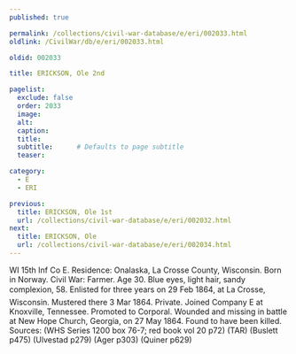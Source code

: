 ```yaml
---
published: true

permalink: /collections/civil-war-database/e/eri/002033.html
oldlink: /CivilWar/db/e/eri/002033.html

oldid: 002033

title: ERICKSON, Ole 2nd

pagelist:
  exclude: false
  order: 2033
  image: 
  alt:
  caption:
  title:
  subtitle:      # Defaults to page subtitle
  teaser:

category: 
  - E 
  - ERI

previous:
  title: ERICKSON, Ole 1st
  url: /collections/civil-war-database/e/eri/002032.html  
next:
  title: ERICKSON, Ole
  url: /collections/civil-war-database/e/eri/002034.html   
---
```

WI 15th Inf Co E. Residence: Onalaska, La Crosse County, Wisconsin. Born in Norway. Civil War: Farmer. Age 30. Blue eyes, light hair, sandy complexion, 5&#146;8&#148;. Enlisted for three years on 29 Feb 1864, at La Crosse, Wisconsin. Mustered there 3 Mar 1864. Private. Joined Company E at Knoxville, Tennessee. Promoted to Corporal. Wounded and missing in battle at New Hope Church, Georgia, on 27 May 1864. Found to have been killed. Sources: (WHS Series 1200 box 76-7; red book vol 20 p72) (TAR) (Buslett p475) (Ulvestad p279) (Ager p303) (Quiner p629)